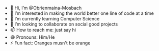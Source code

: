 - 👋 Hi, I’m @Obrienmaina-Mosbach
- 👀 I’m interested in making the world better one line of code at a time
- 🌱 I’m currently learning Computer Science
- 💞️ I’m looking to collaborate on social good projects
- 📫 How to reach me: just say hi 
- 😄 Pronouns: Him/He
- ⚡ Fun fact: Oranges musn't be orange  

<!---
Obrienmaina-Mosbach/Obrienmaina-Mosbach is a ✨ special ✨ repository because its `README.md` (this file) appears on your GitHub profile.
You can click the Preview link to take a look at your changes.
--->
